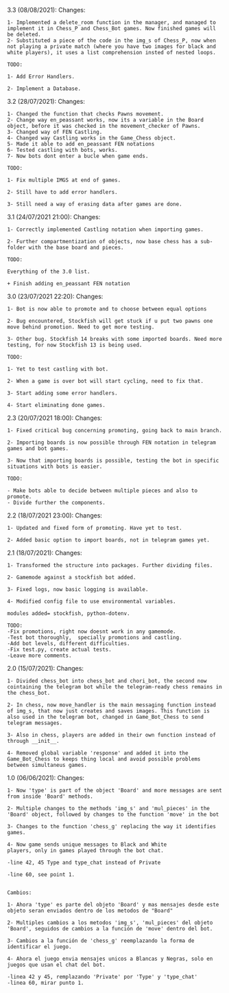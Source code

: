 3.3 (08/08/2021):
    Changes:

    1- Implemented a delete_room function in the manager, and managed to implement it in Chess_P and Chess_Bot games. Now finished games will be deleted.
    2- Substituted a piece of the code in the img_s of Chess_P, now when not playing a private match (where you have two images for black and white players), it uses a list comprehension insted of nested loops.

    TODO:

    1- Add Error Handlers.

    2- Implement a Database.

3.2 (28/07/2021):
    Changes:

    1- Changed the function that checks Pawns movement.
    2- Change way en_peassant works, now its a variable in the Board object, before it was checked in the movement_checker of Pawns.
    3- Changed way of FEN Castling.
    4- Changed way Castling works in the Game_Chess object.  
    5- Made it able to add en_peassant FEN notations
    6- Tested castling with bots, works.
    7- Now bots dont enter a bucle when game ends.

    TODO:

    1- Fix multiple IMGS at end of games. 

    2- Still have to add error handlers.

    3- Still need a way of erasing data after games are done.

3.1 (24/07/2021 21:00):
    Changes:

    1- Correctly implemented Castling notation when importing games.

    2- Further compartmentization of objects, now base chess has a sub-folder with the base board and pieces. 

    TODO:

    Everything of the 3.0 list.

    + Finish adding en_peassant FEN notation

3.0 (23/07/2021 22:20):
    Changes:

    1- Bot is now able to promote and to choose between equal options

    2- Bug encountered, Stockfish will get stuck if u put two pawns one move behind promotion. Need to get more testing.

    3- Other bug. Stockfish 14 breaks with some imported boards. Need more testing, for now Stockfish 13 is being used. 

    TODO:

    1- Yet to test castling with bot.

    2- When a game is over bot will start cycling, need to fix that.

    3- Start adding some error handlers.

    4- Start eliminating done games.

2.3 (20/07/2021 18:00):
    Changes:

    1- Fixed critical bug concerning promoting, going back to main branch.

    2- Importing boards is now possible through FEN notation in telegram games and bot games.

    3- Now that importing boards is possible, testing the bot in specific situations with bots is easier.

    TODO:

    - Make bots able to decide between multiple pieces and also to promote.
    - Divide further the components.

2.2 (18/07/2021 23:00):
    Changes:

    1- Updated and fixed form of promoting. Have yet to test.

    2- Added basic option to import boards, not in telegram games yet.
    
2.1 (18/07/2021):
    Changes:
    
    1- Transformed the structure into packages. Further dividing files.
    
    2- Gamemode against a stockfish bot added.

    3- Fixed logs, now basic logging is available. 

    4- Modified config file to use environmental variables. 

    modules added= stockfish, python-dotenv.

    TODO:
    -Fix promotions, right now doesnt work in any gamemode. 
    -Test bot thoroughly,  specially promotions and castling.
    -Add bot levels, different difficulties. 
    -Fix test.py, create actual tests.
    -Leave more comments.


2.0 (15/07/2021):
    Changes:

    1- Divided chess_bot into chess_bot and chori_bot, the second now cointaining the telegram bot while the telegram-ready chess remains in the chess_bot.

    2- In chess, now move_handler is the main messaging function instead of img_s, that now just creates and saves images. This function is also used in the telegram bot, changed in Game_Bot_Chess to send telegram messages. 

    3- Also in chess, players are added in their own function instead of through __init__.

    4- Removed global variable 'response' and added it into the Game_Bot_Chess to keeps thing local and avoid possible problems between simultaneus games. 


1.0 (06/06/2021):
    Changes:

    1- Now 'type' is part of the object 'Board' and more messages are sent from inside 'Board' methods.

    2- Multiple changes to the methods 'img_s' and 'mul_pieces' in the 'Board' object, followed by changes to the function 'move' in the bot

    3- Changes to the function 'chess_g' replacing the way it identifies games.

    4- Now game sends unique messages to Black and White
    players, only in games played through the bot chat.

    -line 42, 45 Type and type_chat instead of Private

    -line 60, see point 1.


    Cambios:

    1- Ahora 'type' es parte del objeto 'Board' y mas mensajes desde este objeto seran enviados dentro de los metodos de "Board"

    2- Multiples cambios a los metodos 'img_s', 'mul_pieces' del objeto 'Board', seguidos de cambios a la función de 'move' dentro del bot.

    3- Cambios a la función de 'chess_g' reemplazando la forma de identificar el juego.

    4- Ahora el juego envia mensajes unicos a Blancas y Negras, solo en juegos que usan el chat del bot.

    -linea 42 y 45, remplazando 'Private' por 'Type' y 'type_chat'
    -linea 60, mirar punto 1.
